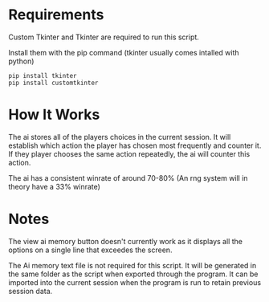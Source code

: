 # Requirements

Custom Tkinter and Tkinter are required to run this script.

Install them with the pip command (tkinter usually comes intalled with python)
```
pip install tkinter
pip install customtkinter
```

# How It Works

The ai stores all of the players choices in the current session. It will establish which action the player has chosen most frequently and counter it. If they player chooses the same action repeatedly, the ai will counter this action.

The ai has a consistent winrate of around 70-80% (An rng system will in theory have a 33% winrate)

# Notes

The view ai memory button doesn't currently work as it displays all the options on a single line that exceedes the screen.

The Ai memory text file is not required for this script. It will be generated in the same folder as the script when exported through the program. It can be imported into the current session when the program is run to retain previous session data.

